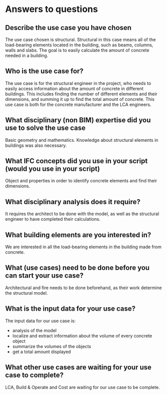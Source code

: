  # Answers to questions
## Describe the use case you have chosen
The use case chosen is structural. Structural in this case means all of the load-bearing elements located in the building, such as beams, columns, walls and slabs. The goal is to easily calculate the amount of concrete needed in a building.  


## Who is the use case for?
The use case is for the structural engineer in the project, who needs to easily access information about the amount of concrete in different buildings. This includes finding the number of different elements and their dimensions, and summing it up to find the total amount of concrete. This use case is both for the concrete manufacturer and the LCA engineers. 


## What disciplinary (non BIM) expertise did you use to solve the use case
Basic geometry and mathematics. Knowledge about structural elements in buildings was also necessary. 


## What IFC concepts did you use in your script (would you use in your script)
Object and properties in order to identify concrete elements and find their dimensions. 


## What disciplinary analysis does it require?
It requires the architect to be done with the model, as well as the structural engineer to have completed their calculations. 


## What building elements are you interested in?
We are interested in all the load-bearing elements in the building made from concrete. 


## What (use cases) need to be done before you can start your use case?
Architectural and fire needs to be done beforehand, as their work determine the structural model. 


## What is the input data for your use case?
The input data for our use case is:
- analysis of the model
- localize and extract information about the volume of every concrete object
- summarize the volumes of the objects
- get a total amount displayed 


## What other use cases are waiting for your use case to complete?
LCA, Build & Operate and Cost are waiting for our use case to be complete.  
